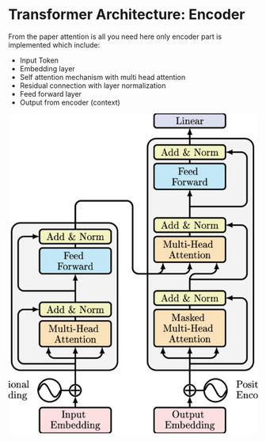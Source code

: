 # Transformer Architecture: Encoder
From the paper attention is all you need here only encoder part is implemented which include:

- Input Token
- Embedding layer
- Self attention mechanism with multi head attention
- Residual connection with layer normalization
- Feed forward layer
- Output from encoder (context)

![model](./images/model.jpg)

